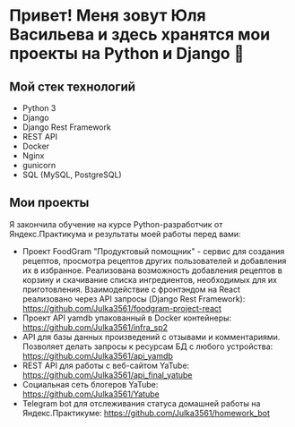 # Привет! Меня зовут Юля Васильева и здесь хранятся мои проекты на Python и Django 👋

## Мой стек технологий
- Python 3
- Django
- Django Rest Framework
- REST API
- Docker
- Nginx
- gunicorn
- SQL (MySQL, PostgreSQL)

## Мои проекты
Я закончила обучение на курсе Python-разработчик от Яндекс.Практикума и результаты моей работы перед вами:

- Проект FoodGram "Продуктовый помощник" - сервис для создания рецептов, просмотра рецептов других пользователей и добавления их в избранное. Реализована возможность добавления рецептов в корзину и скачивание списка ингредиентов, необходимых для их приготовления. Взаимодействие с фронтэндом на React реализовано через API запросы (Django Rest Framework): https://github.com/Julka3561/foodgram-project-react
- Проект API yamdb упакованный в Docker контейнеры: https://github.com/Julka3561/infra_sp2
- API для базы данных произведений с отзывами и комментариями. Позволяет делать запросы к ресурсам БД с любого устройства: https://github.com/Julka3561/api_yamdb
- REST API для работы с веб-сайтом YaTube: https://github.com/Julka3561/api_final_yatube
- Социальная сеть блогеров YaTube: https://github.com/Julka3561/Yatube
- Telegram bot для отслеживания статуса домашней работы на Яндекс.Практикуме: https://github.com/Julka3561/homework_bot

